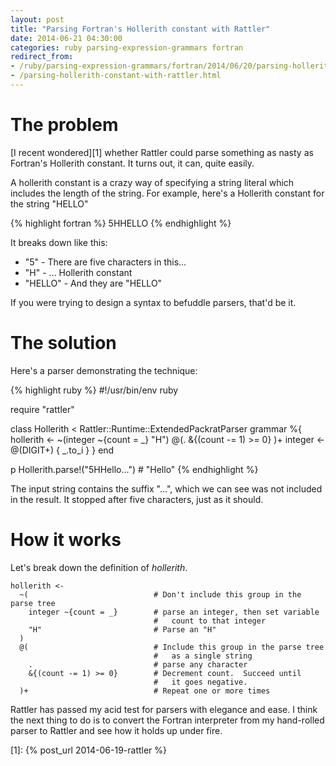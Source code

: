```yaml
---
layout: post
title: "Parsing Fortran's Hollerith constant with Rattler"
date: 2014-06-21 04:30:00
categories: ruby parsing-expression-grammars fortran
redirect_from:
- /ruby/parsing-expression-grammars/fortran/2014/06/20/parsing-hollerith-constant-with-rattler.html
- /parsing-hollerith-constant-with-rattler.html
---
```


# The problem

[I recent wondered][1] whether Rattler could parse something as nasty
as Fortran's Hollerith constant.  It turns out, it can, quite
easily.

A hollerith constant is a crazy way of specifying a string literal
which includes the length of the string.  For example, here's a Hollerith constant for the string "HELLO"

{% highlight fortran %}
      5HHELLO
{% endhighlight %}

It breaks down like this:

* "5" - There are five characters in this...
* "H" - ... Hollerith constant
* "HELLO" - And they are "HELLO"

If you were trying to design a syntax to befuddle parsers, that'd be
it.

# The solution

Here's a parser demonstrating the technique:

{% highlight ruby %}
#!/usr/bin/env ruby

require "rattler"

class Hollerith < Rattler::Runtime::ExtendedPackratParser
  grammar %{
    hollerith <- ~(integer ~{count = _} "H") @(. &{(count -= 1) >= 0} )+
    integer <- @(DIGIT+) { _.to_i }
  }
end

p Hollerith.parse!("5HHello...")     # "Hello"
{% endhighlight %}

The input string contains the suffix "...", which we can see was not
included in the result.  It stopped after five characters, just as it
should.

# How it works

Let's break down the definition of _hollerith_.

    hollerith <-
      ~(                            # Don't include this group in the parse tree
        integer ~{count = _}        # parse an integer, then set variable
                                    #   count to that integer
        "H"                         # Parse an "H"
      )
      @(                            # Include this group in the parse tree
                                    #   as a single string
        .                           # parse any character
        &{(count -= 1) >= 0}        # Decrement count.  Succeed until
                                    #   it goes negative.
      )+                            # Repeat one or more times

Rattler has passed my acid test for parsers with elegance and ease.  I
think the next thing to do is to convert the Fortran interpreter from
my hand-rolled parser to Rattler and see how it holds up under fire.

[1]: {% post_url 2014-06-19-rattler %}

